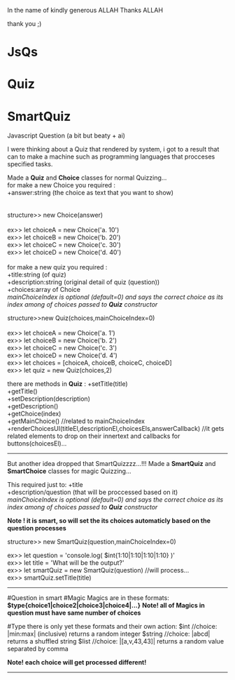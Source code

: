 In the name of kindly generous ALLAH
Thanks ALLAH

thank you ;)

# JsQs
# Quiz
# SmartQuiz
Javascript Question (a bit but beaty + ai)

I were thinking about a Quiz that rendered by system, i got to a result that can to make a machine such as programming languages that procceses specified tasks.

Made a <strong>Quiz</strong> and <strong>Choice</strong> classes for normal Quizzing...</br>
for make a new Choice you required :</br>
+answer:string (the choice as text that you want to show)</br>
</br>
</br>
structure>> new Choice(answer)</br>
</br>
ex>> let choiceA = new Choice('a. 10')</br>
ex>> let choiceB = new Choice('b. 20')</br>
ex>> let choiceC = new Choice('c. 30')</br>
ex>> let choiceD = new Choice('d. 40')</br>
</br>
for make a new quiz you required :</br>
+title:string (of quiz)</br>
+description:string (original detail of quiz (question))</br>
+choices:array of Choice</br>
<i>mainChoiceIndex is optional (default=0) and says the correct choice as its index among of choices passed to <strong>Quiz</strong> constructor</i></br>

structure>>new Quiz(choices,mainChoiceIndex=0)</br>
</br>
ex>> let choiceA = new Choice('a. 1')</br>
ex>> let choiceB = new Choice('b. 2')</br>
ex>> let choiceC = new Choice('c. 3')</br>
ex>> let choiceD = new Choice('d. 4')</br>
ex>> let choices = [choiceA, choiceB, choiceC, choiceD]</br>
ex>> let quiz = new Quiz(choices,2)</br>

there are methods in <strong>Quiz</strong> :
+setTitle(title)</br>
+getTitle()</br>
+setDescription(description)</br>
+getDescription()</br>
+getChoice(index)</br>
+getMainChoice() //related to mainChoiceIndex</br>
+renderChoicesUI(titleEl,descriptionEl,choicesEls,answerCallback) //it gets related elements to drop on their innertext and callbacks for buttons(choicesEl)...</br>

<hr/>

But another idea dropped that SmartQuizzzz...!!!
Made a <strong>SmartQuiz</strong> and <strong>SmartChoice</strong> classes for magic Quizzing...

This required just to:
+title</br>
+description/question (that will be proccessed based on it)</br>
<i>mainChoiceIndex is optional (default=0) and says the correct choice as its index among of choices passed to <strong>Quiz</strong> constructor</i></br>

<strong>Note ! it is smart, so will set the its choices automaticly based on the question processes </strong></br>

structure>> new SmartQuiz(question,mainChoiceIndex=0)</br>

ex>> let question = 'console.log( $int{1:10|1:10|1:10|1:10} )'</br>
ex>> let title = 'What will be the output?'</br>
ex>> let smartQuiz = new SmartQuiz(question) //will process...</br>
ex>> smartQuiz.setTitle(title)</br>


<hr/>
#Question in smart
#Magic
Magics are in these formats:
<strong>$type{choice1|choice2|choice3|choice4|...}</strong>
<strong>Note! all of Magics in question must have same number of choices</strong>

#Type
there is only yet these formats and their own action:
$int //choice: |min:max| (inclusive) returns a random integer
$string //choice: |abcd| returns a shuffled string
$list //choice: |[a,v,43,43]| returns a random value separated by comma

<strong>Note! each choice will get processed different!</strong>


<hr/>
